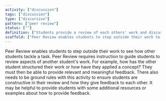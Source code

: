 ```yaml
---
activity: ["discussion"]
tags: ["discussion"]
type: ["discursive"]
pattern: ["peer review"]
status: [""]
definition: ["Students provide a review of each others' work and discuss how that student has applied their knowledge to a task."]
scaffold: ["Peer Review enables students to step outside their work to see how other students tackle a task. Peer Review requires instruction to guide students to review aspects of another student's work. For example, how has the other student structured their work or how have they applied a concept? They must then be able to provide relevant and meaningful feedback. There also needs to be ground rules with this activity to ensure students are constructive in their review and how they give feedback to each other. It may be helpful to provide students with some additional resources or examples about how to provide feedback."]
---
```


Peer Review enables students to step outside their work to see how other students tackle a task. Peer Review requires instruction to guide students to review aspects of another student's work. For example, how has the other student structured their work or how have they applied a concept? They must then be able to provide relevant and meaningful feedback. There also needs to be ground rules with this activity to ensure students are constructive in their review and how they give feedback to each other. It may be helpful to provide students with some additional resources or examples about how to provide feedback.
